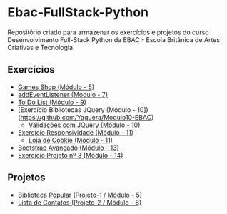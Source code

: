 # Ebac-FullStack-Python
Repositório criado para armazenar os exercícios e projetos do curso Desenvolvimento Full-Stack Python da EBAC - Escola Britânica de Artes Criativas e Tecnologia.


## Exercícios

* [Games Shop (Módulo - 5) ](https://github.com/Yaguera/Ebac-modulo-5GAMESSHOP)
* [addEventListener (Modulo - 7)](https://github.com/Yaguera/addEventListenerTESTE)
* [To Do List (Módulo - 9)](https://github.com/Yaguera/todolistVercel)
* [Exercício Bibliotecas JQuery (Módulo - 10])(https://github.com/Yaguera/Modulo10-EBAC)
  * [Validações com JQuery (Módulo - 10)](https://github.com/Yaguera/Exercicio-Modulo10) 
* [Exercício Responsividade (Módulo - 11)](https://github.com/Yaguera/modulo-11-aulas-)
  * [Loja de Cookie (Módulo - 11)](https://github.com/Yaguera/Modulo11-Atividade)
* [Bootstrap Avançado (Módulo - 13)](https://github.com/Yaguera/AtividadeBootstrap13)
* [Exercício Projeto nº 3 (Módulo - 14)](https://github.com/Yaguera/Ebac-FullStack-Python/tree/projeto3-exercicio)


## Projetos
  * [Biblioteca Popular (Projeto-1 / Módulo - 5)](https://github.com/Yaguera/Atividade_Modulo-5)
  * [Lista de Contatos (Projeto-2 / Módulo - 8)](https://github.com/Yaguera/Modulo8-ListaContatos)

  
